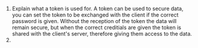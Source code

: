 1.  Explain what a token is used for. 
    A token can be used to secure data, you can set the token to be exchanged with the client if the correct password is given. Without the reception of the token the data will remain secure, but when the correct creditials are given the token is shared with the client's server, therefore giving them access to the data.
2.  